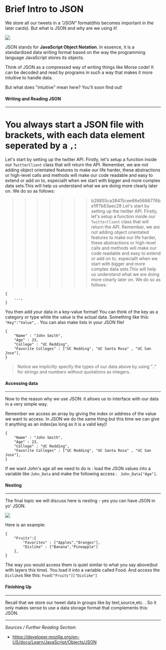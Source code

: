 <!--title={Brief Intro to JSON}-->

<h1>Brief Intro to JSON</h1>

We store all our tweets in a *"JSON"* format(this becomes important in the later cards). But what is JSON and why are we using it!

![](https://www.ydop.com/wp-content/uploads/2015/06/json-logo-300x143.png)

JSON stands for **JavaScript Object Notation**. In essence, it is a standardized data writing format based on the way the programming language JavaScript stores its objects.

Think of JSON as a compressed way of writing things like Morse code! It can be decoded and read by programs  in such a way that makes it more intuitive to handle data.

But what does "intuitive" mean here? You'll soon find out!

#### Writing and Reading JSON

***

You always start a JSON file with brackets, with each data element seperated by a ```,```:
=======
Let's start by setting up the twitter API. Firstly, let's setup a function inside our `TwitterClient` class that will return the API. Remember, we are not adding object orientated features to make our life harder, these abstractions or high-level calls and methods will make our code readable and easy to extend or add on to, especiallt when we start with bigger and more complex data sets.This will help us understand what we are doing more clearly later on. We do so as follows:
>>>>>>> b28855ca38415cee66e5686776be1ff7b83aec28
Let's start by setting up the twitter API. Firstly, let's setup a function inside our `TwitterClient` class that will return the API. Remember, we are not adding object orientated features to make our life harder, these abstractions or high-level calls and methods will make our code readable and easy to extend or add on to, especiallt when we start with bigger and more complex data sets.This will help us understand what we are doing more clearly later on. We do so as follows:

```
{
	...,
}
```

You then add your data in a key-value format! You can think of the key as a category or type while the value is the actual data. Something like this: `"Key":"Value",` .  You can also make lists in your JSON file!

``` 
{
	"Name" : "John Smith",
	"Age" : 23,
	"College" : "UC Redding",
	"Favorite Colleges" : ["UC Redding", "UC Santa Rosa" , "UC San Jose"],
}
```

> Notice we implicitly specify the types of our data above by using ".." for strings and numbers without quotations as integers.



#### Accessing data

***

Now to the reason why we use JSON: it allows us to interface with our data in a very simple way. 

Remember we access an array by giving the index or address of the value we want to access.  In JSON we do the same thing but this time we can give it anything as an index(as long as it is a valid key)!

```
{
	"Name" : "John Smith",
	"Age" : 23,
	"College" : "UC Redding",
	"Favorite Colleges" : ["UC Redding", "UC Santa Rosa" , "UC San Jose"],
}
```

If we want John's age all we need to do is : load the JSON values into a variable like `John_Data` and make the following access : ` John_Data["Age"]`.

#### Nesting

***

The final topic we will discuss here is nesting - yes you can have JSON in yo' JSON.

![](https://i.chzbgr.com/full/8759438080/hC74C9921/i-heard-you-like-json-so-im-going-to-put-json-inside-json-so-you-can-parse-what-is-parsed)

Here is an example:

```
{
	"Fruits":{
		"Favorites" : ["Apples","Oranges"],
    	"Dislike" : ["Banana","Pineapple"]
	},
}
```

The way you would access them is quiet similar to what you say above(but with layers this time). You load it into a variable called Food. And access the `Dislike`s like this: `Food["Fruits"]["Dislike"]`



#### Finishing Up

***

Recall that we store our tweet data in groups like by text,source,etc. . So it only makes sense to use a data storage format that complements this: JSON.



***

*Sources / Further Reading Section:*

* https://developer.mozilla.org/en-US/docs/Learn/JavaScript/Objects/JSON